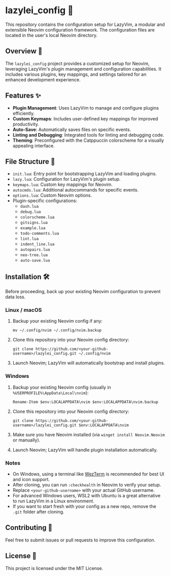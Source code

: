 # lazylei_config 🚀

This repository contains the configuration setup for LazyVim, a modular and extensible Neovim configuration framework. The configuration files are located in the user's local Neovim directory.

## Overview 📖

The `lazylei_config` project provides a customized setup for Neovim, leveraging LazyVim's plugin management and configuration capabilities. It includes various plugins, key mappings, and settings tailored for an enhanced development experience.

## Features ✨

-   **Plugin Management**: Uses LazyVim to manage and configure plugins efficiently.
-   **Custom Keymaps**: Includes user-defined key mappings for improved productivity.
-   **Auto-Save**: Automatically saves files on specific events.
-   **Linting and Debugging**: Integrated tools for linting and debugging code.
-   **Theming**: Preconfigured with the Catppuccin colorscheme for a visually appealing interface.

## File Structure 📂

-   `init.lua`: Entry point for bootstrapping LazyVim and loading plugins.
-   `lazy.lua`: Configuration for LazyVim's plugin setup.
-   `keymaps.lua`: Custom key mappings for Neovim.
-   `autocmds.lua`: Additional autocommands for specific events.
-   `options.lua`: Custom Neovim options.
-   Plugin-specific configurations:
    -   `dash.lua`
    -   `debug.lua`
    -   `colorscheme.lua`
    -   `gitsigns.lua`
    -   `example.lua`
    -   `todo-comments.lua`
    -   `lint.lua`
    -   `indent_line.lua`
    -   `autopairs.lua`
    -   `neo-tree.lua`
    -   `auto-save.lua`

## Installation 🛠️

Before proceeding, back up your existing Neovim configuration to prevent data loss.

### Linux / macOS

1.  Backup your existing Neovim config if any:

    ```
    mv ~/.config/nvim ~/.config/nvim.backup
    ```
2.  Clone this repository into your Neovim config directory:

    ```
    git clone https://github.com/<your-github-username>/lazylei_config.git ~/.config/nvim
    ```
3.  Launch Neovim; LazyVim will automatically bootstrap and install plugins.

### Windows

1.  Backup your existing Neovim config (usually in `%USERPROFILE%\AppData\Local\nvim`):

    ```
    Rename-Item $env:LOCALAPPDATA\nvim $env:LOCALAPPDATA\nvim.backup
    ```
2.  Clone this repository into your Neovim config directory:

    ```
    git clone https://github.com/<your-github-username>/lazylei_config.git $env:LOCALAPPDATA\nvim
    ```
3.  Make sure you have Neovim installed (via `winget install Neovim.Neovim` or manually).
4.  Launch Neovim; LazyVim will handle plugin installation automatically.

### Notes

-   On Windows, using a terminal like [WezTerm](https://wezfurlong.org/wezterm/) is recommended for best UI and icon support.
-   After cloning, you can run `:checkhealth` in Neovim to verify your setup.
-   Replace `<your-github-username>` with your actual GitHub username.
-   For advanced Windows users, WSL2 with Ubuntu is a great alternative to run LazyVim in a Linux environment.
-   If you want to start fresh with your config as a new repo, remove the `.git` folder after cloning.

## Contributing 🤝

Feel free to submit issues or pull requests to improve this configuration.

## License 📜

This project is licensed under the MIT License.
